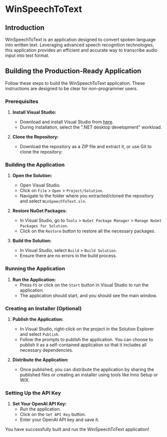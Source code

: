 # WinSpeechToText

## Introduction

WinSpeechToText is an application designed to convert spoken language into written text. Leveraging advanced speech recognition technologies, this application provides an efficient and accurate way to transcribe audio input into text format.

## Building the Production-Ready Application

Follow these steps to build the WinSpeechToText application. These instructions are designed to be clear for non-programmer users.

### Prerequisites

1. **Install Visual Studio:**
   - Download and install Visual Studio from [here](https://visualstudio.microsoft.com/downloads/).
   - During installation, select the ".NET desktop development" workload.

2. **Clone the Repository:**
   - Download the repository as a ZIP file and extract it, or use Git to clone the repository:
     
### Building the Application

1. **Open the Solution:**
   - Open Visual Studio.
   - Click on `File` > `Open` > `Project/Solution`.
   - Navigate to the folder where you extracted/cloned the repository and select `WinSpeechToText.sln`.

2. **Restore NuGet Packages:**
   - In Visual Studio, go to `Tools` > `NuGet Package Manager` > `Manage NuGet Packages for Solution`.
   - Click on the `Restore` button to restore all the necessary packages.

3. **Build the Solution:**
   - In Visual Studio, select `Build` > `Build Solution`.
   - Ensure there are no errors in the build process.

### Running the Application

1. **Run the Application:**
   - Press `F5` or click on the `Start` button in Visual Studio to run the application.
   - The application should start, and you should see the main window.

### Creating an Installer (Optional)

1. **Publish the Application:**
   - In Visual Studio, right-click on the project in the Solution Explorer and select `Publish`.
   - Follow the prompts to publish the application. You can choose to publish it as a self-contained application so that it includes all necessary dependencies.

2. **Distribute the Application:**
   - Once published, you can distribute the application by sharing the published files or creating an installer using tools like Inno Setup or WiX.

### Setting Up the API Key

1. **Set Your OpenAI API Key:**
   - Run the application.
   - Click on the `Set API Key` button.
   - Enter your OpenAI API key and save it.

You have successfully built and run the WinSpeechToText application!